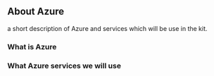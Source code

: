 ## About Azure
a short description of Azure and services which will be use in the kit.

### What is Azure
### What Azure services we will use